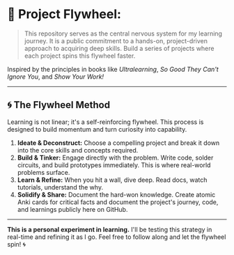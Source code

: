# 🧠 Project Flywheel:

> This repository serves as the central nervous system for my learning journey. It is a public commitment to a hands-on, project-driven approach to acquiring deep skills. Build a series of projects where each project spins this flywheel faster.

Inspired by the principles in books like *Ultralearning*, *So Good They Can't Ignore You*, and *Show Your Work!* 

---

## 🌀 The Flywheel Method 

Learning is not linear; it's a self-reinforcing flywheel. This process is designed to build momentum and turn curiosity into capability.

1.  **Ideate & Deconstruct:** Choose a compelling project and break it down into the core skills and concepts required.
2.  **Build & Tinker:** Engage directly with the problem. Write code, solder circuits, and build prototypes immediately. This is where real-world problems surface.
3.  **Learn & Refine:** When you hit a wall, dive deep. Read docs, watch tutorials, understand the why.
4.  **Solidify & Share:** Document the hard-won knowledge. Create atomic Anki cards for critical facts and document the project's journey, code, and learnings publicly here on GitHub.

---

**This is a personal experiment in learning.** I'll be testing this strategy in real-time and refining it as I go. Feel free to follow along and let the flywheel spin! 🌀

